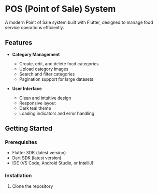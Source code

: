 # POS (Point of Sale) System

A modern Point of Sale system built with Flutter, designed to manage food service operations efficiently.

## Features

- **Category Management**
  - Create, edit, and delete food categories
  - Upload category images
  - Search and filter categories
  - Pagination support for large datasets

- **User Interface**
  - Clean and intuitive design
  - Responsive layout
  - Dark teal theme
  - Loading indicators and error handling

## Getting Started

### Prerequisites

- Flutter SDK (latest version)
- Dart SDK (latest version)
- IDE (VS Code, Android Studio, or IntelliJ)

### Installation

1. Clone the repository
